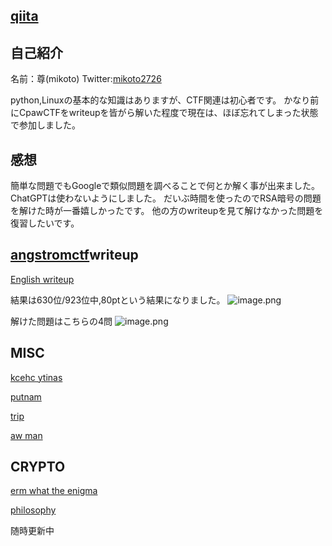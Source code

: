 ## [qiita](https://qiita.com/mikoto2726/items/2a0e40836ded98f7422e)

## 自己紹介
名前：尊(mikoto)
Twitter:[mikoto2726](https://x.com/mikoto2726)

python,Linuxの基本的な知識はありますが、CTF関連は初心者です。
かなり前にCpawCTFをwriteupを皆がら解いた程度で現在は、ほぼ忘れてしまった状態で参加しました。

## 感想

簡単な問題でもGoogleで類似問題を調べることで何とか解く事が出来ました。
ChatGPTは使わないようにしました。
だいぶ時間を使ったのでRSA暗号の問題を解けた時が一番嬉しかったです。
他の方のwriteupを見て解けなかった問題を復習したいです。

## [angstromctf](https://2024.angstromctf.com/challenges)writeup
[English writeup](https://qiita.com/mikoto2726/items/b62f9b57cefde01947a4)


結果は630位/923位中,80ptという結果になりました。
![image.png](https://qiita-image-store.s3.ap-northeast-1.amazonaws.com/0/3794748/a8c91216-fc5e-9ecb-64b2-8a0b51863bed.png)

解けた問題はこちらの4問
![image.png](https://qiita-image-store.s3.ap-northeast-1.amazonaws.com/0/3794748/e6357634-13fe-f158-72de-9b59ecf7d56c.png)

## MISC
[kcehc ytinas](https://github.com/mikoto2726/ctf_writeups/tree/main/angstromctf2024/%5Bmisc%5Dkcehc_ytinas)

[putnam](https://github.com/mikoto2726/ctf_writeups/tree/main/angstromctf2024/%5Bmisc%5Dputnam)

[trip](https://github.com/mikoto2726/ctf_writeups/tree/main/angstromctf2024/%5Bmisc%5Dtrip)

[aw man](https://github.com/mikoto2726/ctf_writeups/tree/main/angstromctf2024/%5Bmisc%5Daw_man)

## CRYPTO
[erm what the enigma](https://github.com/mikoto2726/ctf_writeups/tree/main/angstromctf2024/%5Bcrypto%5Derm_what_the_enigma)

[philosophy](https://github.com/mikoto2726/ctf_writeups/tree/main/angstromctf2024/%5Bcrypto%5Dphilosophy)

随時更新中
